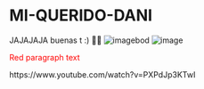 # MI-QUERIDO-DANI
JAJAJAJA
buenas t
:)
👀😂
![image](https://user-images.githubusercontent.com/88638062/128760160-a6182137-3d5a-47ec-8682-fe9549b761e6.png)bod
![image](https://user-images.githubusercontent.com/88638062/128761342-7a825264-9f52-44af-ac1d-5b1723c7a780.png)
<body>
  <p style="color:#FF0000";>Red paragraph text</p>
</body>
https://www.youtube.com/watch?v=PXPdJp3KTwI
